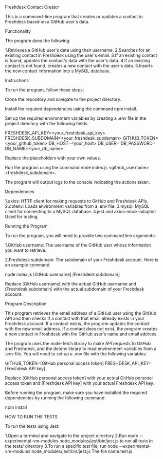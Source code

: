 Freshdesk Contact Creator

This is a command-line program that creates or updates a contact in Freshdesk based on a GitHub user's data.

Functionality

The program does the following:

1.Retrieves a GitHub user's data using their username.
2.Searches for an existing contact in Freshdesk using the user's email.
3.If an existing contact is found, updates the contact's data with the user's data.
4.If an existing contact is not found, creates a new contact with the user's data.
5.Inserts the new contact information into a MySQL database.

Instructions

To run the program, follow these steps:

Clone the repository and navigate to the project directory.

Install the required dependencies using the command npm install.

Set up the required environment variables by creating a .env file in the project directory with the following fields:

FRESHDESK_API_KEY=<your_freshdesk_api_key>
FRESHDESK_SUBDOMAIN=<your_freshdesk_subdomain>
GITHUB_TOKEN=<your_github_token>
DB_HOST=<your_host>
DB_USER=<your user>
DB_PASSWORD=<your password>
DB_NAME=<your_db_name>

Replace the placeholders with your own values.

Run the program using the command node index.js <github_username> <freshdesk_subdomain>.

The program will output logs to the console indicating the actions taken.

Dependencies

1.axios: HTTP client for making requests to GitHub and Freshdesk APIs.
2.dotenv: Loads environment variables from a .env file.
3.mysql: MySQL client for connecting to a MySQL database.
4.jest and axios-mock-adapter: Used for testing.

































Running the Program

To run the program, you will need to provide two command line arguments:

1.GitHub username: The username of the GitHub user whose information you want to retrieve.

2.Freshdesk subdomain: The subdomain of your Freshdesk account.
Here is an example command:

node index.js [GitHub username] [Freshdesk subdomain]

Replace [GitHub username] with the actual GitHub username and [Freshdesk subdomain] with the actual subdomain of your Freshdesk account.

Program Description

This program retrieves the email address of a GitHub user using the GitHub API and then checks if a contact with that email already exists in your Freshdesk account. If a contact exists, the program updates the contact with the new email address. If a contact does not exist, the program creates a new contact in Freshdesk with the GitHub user's name and email address.

The program uses the node-fetch library to make API requests to GitHub and Freshdesk, and the dotenv library to read environment variables from a .env file. You will need to set up a .env file with the following variables:

GITHUB_TOKEN=[GitHub personal access token]
FRESHDESK_API_KEY=[Freshdesk API key]

Replace [GitHub personal access token] with your actual GitHub personal access token and [Freshdesk API key] with your actual Freshdesk API key.

Before running the program, make sure you have installed the required dependencies by running the following command:

npm install

HOW TO RUN THE TESTS.

To run the tests using Jest:

1.Open a terminal and navigate to the project directory
2.Run node --experimental-vm-modules node_modules/jest/bin/jest.js to run all tests in the tests/ directory
3.To run a specific test file, run node --experimental-vm-modules node_modules/jest/bin/jest.js The file name.test.js
